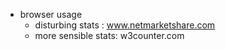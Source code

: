 - browser usage
  - disturbing stats : www.netmarketshare.com
  - more sensible stats: w3counter.com
